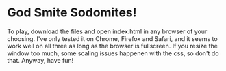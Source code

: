 # God Smite Sodomites!
To play, download the files and open index.html in any browser of your choosing. I've only tested it on Chrome, Firefox and Safari, and it seems to work well on all three as long as the browser is fullscreen. If you resize the window too much, some scaling issues happenen with the css, so don't do that. Anyway, have fun!
